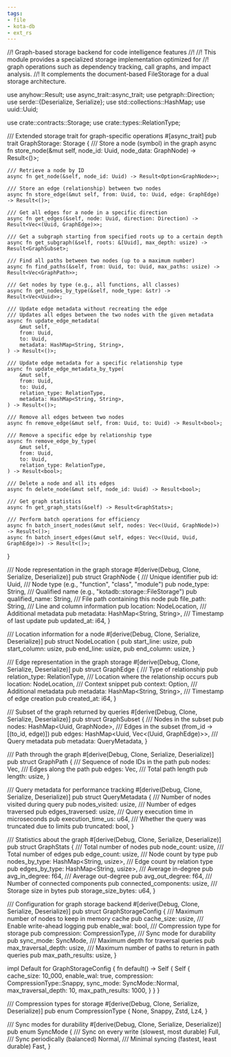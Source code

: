 ```yaml
---
tags:
- file
- kota-db
- ext_rs
---
```

//! Graph-based storage backend for code intelligence features
//!
//! This module provides a specialized storage implementation optimized for
//! graph operations such as dependency tracking, call graphs, and impact analysis.
//! It complements the document-based FileStorage for a dual storage architecture.

use anyhow::Result;
use async_trait::async_trait;
use petgraph::Direction;
use serde::{Deserialize, Serialize};
use std::collections::HashMap;
use uuid::Uuid;

use crate::contracts::Storage;
use crate::types::RelationType;

/// Extended storage trait for graph-specific operations
#[async_trait]
pub trait GraphStorage: Storage {
    /// Store a node (symbol) in the graph
    async fn store_node(&mut self, node_id: Uuid, node_data: GraphNode) -> Result<()>;

    /// Retrieve a node by ID
    async fn get_node(&self, node_id: Uuid) -> Result<Option<GraphNode>>;

    /// Store an edge (relationship) between two nodes
    async fn store_edge(&mut self, from: Uuid, to: Uuid, edge: GraphEdge) -> Result<()>;

    /// Get all edges for a node in a specific direction
    async fn get_edges(&self, node: Uuid, direction: Direction) -> Result<Vec<(Uuid, GraphEdge)>>;

    /// Get a subgraph starting from specified roots up to a certain depth
    async fn get_subgraph(&self, roots: &[Uuid], max_depth: usize) -> Result<GraphSubset>;

    /// Find all paths between two nodes (up to a maximum number)
    async fn find_paths(&self, from: Uuid, to: Uuid, max_paths: usize) -> Result<Vec<GraphPath>>;

    /// Get nodes by type (e.g., all functions, all classes)
    async fn get_nodes_by_type(&self, node_type: &str) -> Result<Vec<Uuid>>;

    /// Update edge metadata without recreating the edge
    /// Updates all edges between the two nodes with the given metadata
    async fn update_edge_metadata(
        &mut self,
        from: Uuid,
        to: Uuid,
        metadata: HashMap<String, String>,
    ) -> Result<()>;

    /// Update edge metadata for a specific relationship type
    async fn update_edge_metadata_by_type(
        &mut self,
        from: Uuid,
        to: Uuid,
        relation_type: RelationType,
        metadata: HashMap<String, String>,
    ) -> Result<()>;

    /// Remove all edges between two nodes
    async fn remove_edge(&mut self, from: Uuid, to: Uuid) -> Result<bool>;

    /// Remove a specific edge by relationship type
    async fn remove_edge_by_type(
        &mut self,
        from: Uuid,
        to: Uuid,
        relation_type: RelationType,
    ) -> Result<bool>;

    /// Delete a node and all its edges
    async fn delete_node(&mut self, node_id: Uuid) -> Result<bool>;

    /// Get graph statistics
    async fn get_graph_stats(&self) -> Result<GraphStats>;

    /// Perform batch operations for efficiency
    async fn batch_insert_nodes(&mut self, nodes: Vec<(Uuid, GraphNode)>) -> Result<()>;
    async fn batch_insert_edges(&mut self, edges: Vec<(Uuid, Uuid, GraphEdge)>) -> Result<()>;
}

/// Node representation in the graph storage
#[derive(Debug, Clone, Serialize, Deserialize)]
pub struct GraphNode {
    /// Unique identifier
    pub id: Uuid,
    /// Node type (e.g., "function", "class", "module")
    pub node_type: String,
    /// Qualified name (e.g., "kotadb::storage::FileStorage")
    pub qualified_name: String,
    /// File path containing this node
    pub file_path: String,
    /// Line and column information
    pub location: NodeLocation,
    /// Additional metadata
    pub metadata: HashMap<String, String>,
    /// Timestamp of last update
    pub updated_at: i64,
}

/// Location information for a node
#[derive(Debug, Clone, Serialize, Deserialize)]
pub struct NodeLocation {
    pub start_line: usize,
    pub start_column: usize,
    pub end_line: usize,
    pub end_column: usize,
}

/// Edge representation in the graph storage
#[derive(Debug, Clone, Serialize, Deserialize)]
pub struct GraphEdge {
    /// Type of relationship
    pub relation_type: RelationType,
    /// Location where the relationship occurs
    pub location: NodeLocation,
    /// Context snippet
    pub context: Option<String>,
    /// Additional metadata
    pub metadata: HashMap<String, String>,
    /// Timestamp of edge creation
    pub created_at: i64,
}

/// Subset of the graph returned by queries
#[derive(Debug, Clone, Serialize, Deserialize)]
pub struct GraphSubset {
    /// Nodes in the subset
    pub nodes: HashMap<Uuid, GraphNode>,
    /// Edges in the subset (from_id -> [(to_id, edge)])
    pub edges: HashMap<Uuid, Vec<(Uuid, GraphEdge)>>,
    /// Query metadata
    pub metadata: QueryMetadata,
}

/// Path through the graph
#[derive(Debug, Clone, Serialize, Deserialize)]
pub struct GraphPath {
    /// Sequence of node IDs in the path
    pub nodes: Vec<Uuid>,
    /// Edges along the path
    pub edges: Vec<GraphEdge>,
    /// Total path length
    pub length: usize,
}

/// Query metadata for performance tracking
#[derive(Debug, Clone, Serialize, Deserialize)]
pub struct QueryMetadata {
    /// Number of nodes visited during query
    pub nodes_visited: usize,
    /// Number of edges traversed
    pub edges_traversed: usize,
    /// Query execution time in microseconds
    pub execution_time_us: u64,
    /// Whether the query was truncated due to limits
    pub truncated: bool,
}

/// Statistics about the graph
#[derive(Debug, Clone, Serialize, Deserialize)]
pub struct GraphStats {
    /// Total number of nodes
    pub node_count: usize,
    /// Total number of edges
    pub edge_count: usize,
    /// Node count by type
    pub nodes_by_type: HashMap<String, usize>,
    /// Edge count by relation type
    pub edges_by_type: HashMap<String, usize>,
    /// Average in-degree
    pub avg_in_degree: f64,
    /// Average out-degree
    pub avg_out_degree: f64,
    /// Number of connected components
    pub connected_components: usize,
    /// Storage size in bytes
    pub storage_size_bytes: u64,
}

/// Configuration for graph storage backend
#[derive(Debug, Clone, Serialize, Deserialize)]
pub struct GraphStorageConfig {
    /// Maximum number of nodes to keep in memory cache
    pub cache_size: usize,
    /// Enable write-ahead logging
    pub enable_wal: bool,
    /// Compression type for storage
    pub compression: CompressionType,
    /// Sync mode for durability
    pub sync_mode: SyncMode,
    /// Maximum depth for traversal queries
    pub max_traversal_depth: usize,
    /// Maximum number of paths to return in path queries
    pub max_path_results: usize,
}

impl Default for GraphStorageConfig {
    fn default() -> Self {
        Self {
            cache_size: 10_000,
            enable_wal: true,
            compression: CompressionType::Snappy,
            sync_mode: SyncMode::Normal,
            max_traversal_depth: 10,
            max_path_results: 1000,
        }
    }
}

/// Compression types for storage
#[derive(Debug, Clone, Serialize, Deserialize)]
pub enum CompressionType {
    None,
    Snappy,
    Zstd,
    Lz4,
}

/// Sync modes for durability
#[derive(Debug, Clone, Serialize, Deserialize)]
pub enum SyncMode {
    /// Sync on every write (slowest, most durable)
    Full,
    /// Sync periodically (balanced)
    Normal,
    /// Minimal syncing (fastest, least durable)
    Fast,
}
